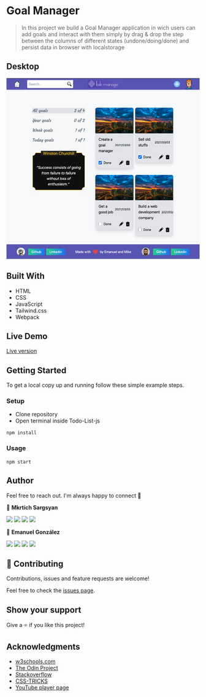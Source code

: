 # Goal Manager

> In this project we build a Goal Manager application in wich users can add goals and interact with them simply by drag & drop the step between the columns of different states (undone/doing/done) and persist data in browser with localstorage

## Desktop

![Screenshot](screenshot.png)

## Built With

- HTML
- CSS
- JavaScript
- Tailwind.css
- Webpack

## Live Demo

<a href= "https://lucid-newton-ca7dcb.netlify.app/" target="_blank">Live version</a>

## Getting Started

To get a local copy up and running follow these simple example steps.

### Setup

- Clone repository
- Open terminal inside Todo-List-js

```
npm install
```

### Usage

```
npm start
```

## Author

Feel free to reach out. I'm always happy to connect :slightly_smiling_face:

👤 **Mkrtich Sargsyan**

[<code><img height="26" src="https://cdn.iconscout.com/icon/free/png-256/github-153-675523.png"></code>](https://github.com/MkrtichSargsyan)
[<code><img height="26" src="https://upload.wikimedia.org/wikipedia/sco/thumb/9/9f/Twitter_bird_logo_2012.svg/1200px-Twitter_bird_logo_2012.svg.png"></code>](https://twitter.com/MkrtichSargsyan)
[<code><img height="26" src="https://upload.wikimedia.org/wikipedia/commons/thumb/c/c9/Linkedin.svg/1200px-Linkedin.svg.png"></code>](https://www.linkedin.com/in/mkrtich-sargsyan/)
[<code><img height="26" src="https://upload.wikimedia.org/wikipedia/commons/a/ab/Gmail_Icon.svg"></code>](mailto:mkrtichsargsyan24@gmail.com)

👤 **Emanuel González**
​

[<code><img height="26" src="https://cdn.iconscout.com/icon/free/png-256/github-153-675523.png"></code>](https://github.com/emasdev)
[<code><img height="26" src="https://upload.wikimedia.org/wikipedia/sco/thumb/9/9f/Twitter_bird_logo_2012.svg/1200px-Twitter_bird_logo_2012.svg.png"></code>](https://twitter.com/elemass)
[<code><img height="26" src="https://upload.wikimedia.org/wikipedia/commons/thumb/c/c9/Linkedin.svg/1200px-Linkedin.svg.png"></code>](https://www.linkedin.com/in/emasdev/)
[<code><img height="26" src="https://upload.wikimedia.org/wikipedia/commons/a/ab/Gmail_Icon.svg"></code>](mailto:emas.dev@gmail.com)

## 🤝 Contributing

Contributions, issues and feature requests are welcome!

Feel free to check the <a href="https://github.com/MkrtichSargsyan/Todo-List-js/issues"> issues page</a>.

## Show your support

Give a ⭐️ if you like this project!

## Acknowledgments

- <a href="https://www.w3schools.com/" target="_blank">w3schools.com</a>
- <a href="https://www.theodinproject.com/" target="_blank">The Odin Project</a>
- <a href="https://www.stackoverflow.com/" target="_blank">Stackoverflow</a>
- <a href="https://css-tricks.com/" target="_blank">CSS-TRICKS</a>
- <a href="https://youtube.com/" target="_blank">YouTube player page</a>
